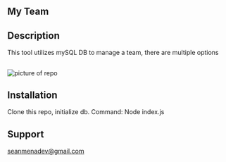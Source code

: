 ## My Team

## Description

This tool utilizes mySQL DB to manage a team, there are multiple options

##

![picture of repo](https://github.com/seanmena/EmployeeManager/screenshot.png)

## Installation

Clone this repo, initialize db. Command: Node index.js

## Support

seanmenadev@gmail.com
